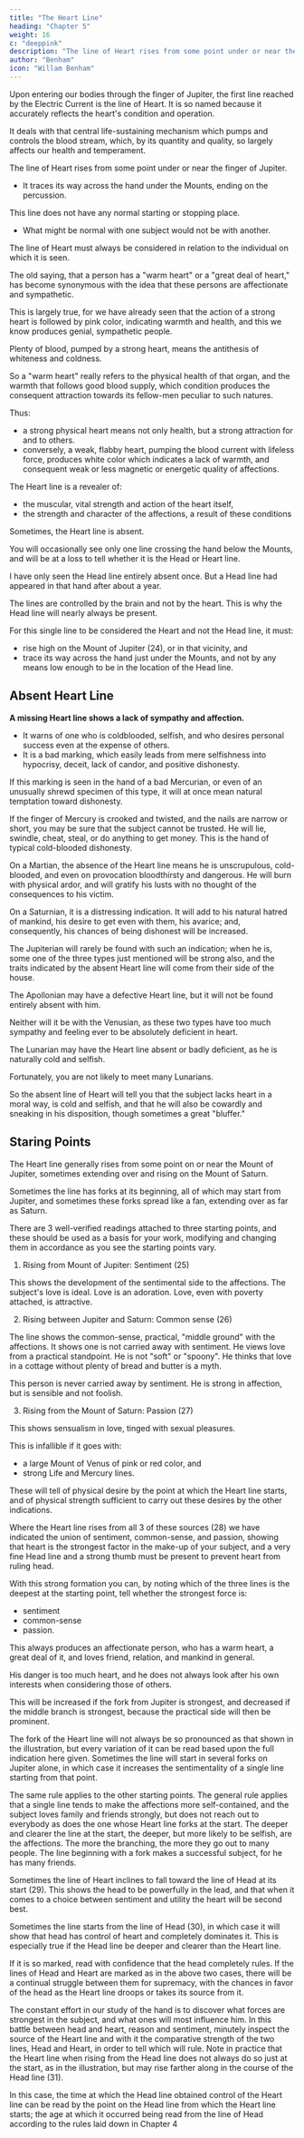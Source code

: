 ```yaml
---
title: "The Heart Line"
heading: "Chapter 5"
weight: 16
c: "deeppink"
description: "The line of Heart rises from some point under or near the finger of Jupiter, and traces its way across the hand under the Mounts, ending on the percussion."
author: "Benham"
icon: "Willam Benham"
---
```



Upon entering our bodies through the finger of Jupiter, the first line reached by the Electric Current is the line of Heart. It is so named because it accurately reflects the heart's condition and operation.

It deals with that central life-sustaining mechanism which pumps and controls the blood stream, which, by its quantity and quality, so largely affects our health and temperament.

The line of Heart rises from some point under or near the finger of Jupiter.
- It traces its way across the hand under the Mounts, ending on the percussion.

This line does not have any normal starting or stopping place.
- What might be normal with one subject would not be with another. 

The line of Heart must always be considered in relation to the individual on which it is seen.

The old saying, that a person has a "warm heart" or a "great deal of heart," has become synonymous with the idea that these persons are affectionate and sympathetic.

This is largely true, for we have already seen that the action of a strong heart is followed by pink color, indicating warmth and health, and this we know produces genial, sympathetic people.

Plenty of blood, pumped by a strong heart, means the antithesis of whiteness and coldness.

So a "warm heart" really refers to the physical health of that organ, and the warmth that follows good blood supply, which condition produces the consequent attraction towards its fellow-men peculiar to such natures.

Thus:
- a strong physical heart means not only health, but a strong attraction for and to others. 
- conversely, a weak, flabby heart, pumping the blood current with lifeless force, produces white color which indicates a lack of warmth, and consequent weak or less magnetic or energetic quality of affections. 

<!-- Those to whom the reading of variations in the affections from the Heart line has seemed impossible have not recognized the direct connection existing between the strength of the physical organ and the emotions, for every variation in the strength of the heart's action produces more or less health and a corresponding variation in the kind and strength of the affections.  -->

The Heart line is a revealer of:
- the muscular, vital strength and action of the heart itself, 
- the strength and character of the affections, a result of these conditions

<!-- You will not find the line of  in many hands, and yet it  -->

Sometimes, the Heart line is absent.

You will occasionally see only one line crossing the hand below the Mounts, and will be at a loss to tell whether it is the Head or Heart line. 

I have only seen the Head line entirely absent once. But a Head line had appeared in that hand after about a year.

The lines are controlled by the brain and not by the heart. This is why the Head line will nearly always be present.

<!-- It is often seen, however, in a very elementary state of development. When a single line is seen occupying a position which is, relatively, where the Head line ought to be, it should be classed as a Head line and the Heart line considered to be absent.  -->

For this single line to be considered the Heart and not the Head line, it must:
- rise high on the Mount of Jupiter (24), or in that vicinity, and
- trace its way across the hand just under the Mounts, and not by any means low enough to be in the location of the Head line. 


## Absent Heart Line

**A missing Heart line shows a lack of sympathy and affection.** 
- It warns of one who is coldblooded, selfish, and who desires personal success even at the expense of others. 
- It is a bad marking, which easily leads from mere selfishness into hypocrisy, deceit, lack of candor, and positive dishonesty. 

<!-- The Line Of Heart 181 No. 24.  -->

If this marking is seen in the hand of a bad Mercurian, or even of an unusually shrewd specimen of this type, it will at once mean natural temptation toward dishonesty. 

If the finger of Mercury is crooked and twisted, and the nails are narrow or short, you may be sure that the subject cannot be trusted. He will lie, swindle, cheat, steal, or do anything to get money. This is the hand of typical cold-blooded dishonesty. 

On a Martian, the absence of the Heart line means he is unscrupulous, cold-blooded, and even on provocation bloodthirsty and dangerous. He will burn with physical ardor, and will gratify his lusts with no thought of the consequences to his victim. 

On a Saturnian, it is a distressing indication. It will add to his natural hatred of mankind, his desire to get even with them, his avarice; and, consequently, his chances of being dishonest will be increased. 

The Jupiterian will rarely be found with such an indication; when he is, some one of the three types just mentioned will be strong also, and the traits indicated by the absent Heart line will come from their side of the house. 

The Apollonian may have a defective Heart line, but it will not be found entirely absent with him. 

Neither will it be with the Venusian, as these two types have too much sympathy and feeling ever to be absolutely deficient in heart. 

The Lunarian may have the Heart line absent or badly deficient, as he is naturally cold and selfish. 

Fortunately, you are not likely to meet many Lunarians. 

So the absent line of Heart will tell you that the subject lacks heart in a moral way, is cold and selfish, and that he will also be cowardly and sneaking in his disposition, though sometimes a great "bluffer." 



## Staring Points

The Heart line generally rises from some point on or near the Mount of Jupiter, sometimes extending over and rising on the Mount of Saturn. 

Sometimes the line has forks at its beginning, all of which may start from Jupiter, and sometimes these forks spread like a fan, extending over as far as Saturn. 

<!-- The Line Of Heart Part 2 182 No. 26.  -->

There are 3 well-verified readings attached to three starting points, and these should be used as a basis for your work, modifying and changing them in accordance as you see the starting points vary. 

1. Rising from Mount of Jupiter: Sentiment (25)

This shows the development of the sentimental side to the affections. The subject's love is ideal. Love is an adoration. Love, even with poverty attached, is attractive. 

2. Rising between Jupiter and Saturn: Common sense (26) 

The line shows the common-sense, practical, "middle ground" with the affections. It shows one is not carried away with sentiment. He views love from a practical standpoint. He is not "soft" or "spoony". He thinks that love in a cottage without plenty of bread and butter is a myth. 

This person is never carried away by sentiment. He is strong in affection, but is sensible and not foolish.

3. Rising from the Mount of Saturn: Passion (27)

This shows sensualism in love, tinged with sexual pleasures. 

This is infallible if it goes with:
- a large Mount of Venus of pink or red color, and
- strong Life and Mercury lines. 

These will tell of physical desire by the point at which the Heart line starts, and of physical strength sufficient to carry out these desires by the other indications. 

<!-- The Line Of Heart Part 2 183 No. 26. The Line Of Heart Part 2 184 No. 27.  The Line Of Heart Part 2 185 No. 28. The Line Of Heart Part 2 186 No. 29. -->

Where the Heart line rises from all 3 of these sources (28) we have indicated the union of sentiment, common-sense, and passion, showing that heart is the strongest factor in the make-up of your subject, and a very fine Head line and a strong thumb must be present to prevent heart from ruling head. 

With this strong formation you can, by noting which of the three lines is the deepest at the starting point, tell whether the strongest force is:
- sentiment
- common-sense
- passion. 

This always produces an affectionate person, who has a warm heart, a great deal of it, and loves friend, relation, and mankind in general. 

His danger is too much heart, and he does not always look after his own interests when considering those of others. 

This will be increased if the fork from Jupiter is strongest, and decreased if the middle branch is strongest, because the practical side will then be prominent. 

The fork of the Heart line will not always be so pronounced as that shown in the illustration, but every variation of it can be read based upon the full indication here given. Sometimes the line will start in several forks on Jupiter alone, in which case it increases the sentimentality of a single line starting from that point. 

The same rule applies to the other starting points. The general rule applies that a single line tends to make the affections more self-contained, and the subject loves family and friends strongly, but does not reach out to everybody as does the one whose Heart line forks at the start. The deeper and clearer the line at the start, the deeper, but more likely to be selfish, are the affections. The more the branching, the more they go out to many people. The line beginning with a fork makes a successful subject, for he has many friends. 

Sometimes the line of Heart inclines to fall toward the line of Head at its start (29). This shows the head to be powerfully in the lead, and that when it comes to a choice between sentiment and utility the heart will be second best. 

Sometimes the line starts from the line of Head (30), in which case it will show that head has control of heart and completely dominates it. This is especially true if the Head line be deeper and clearer than the Heart line. 

If it is so marked, read with confidence that the head completely rules. If the lines of Head and Heart are marked as in the above two cases, there will be a continual struggle between them for supremacy, with the chances in favor of the head as the Heart line droops or takes its source from it. 

The constant effort in our study of the hand is to discover what forces are strongest in the subject, and what ones will most influence him. In this battle between head and heart, reason and sentiment, minutely inspect the source of the Heart line and with it the comparative strength of the two lines, Head and Heart, in order to tell which will rule. Note in practice that the Heart line when rising from the Head line does not always do so just at the start, as in the illustration, but may rise farther along in the course of the Head line (31). 

In this case, the time at which the Head line obtained control of the Heart line can be read by the point on the Head line from which the Heart line starts; the age at which it occurred being read from the line of Head according to the rules laid down in Chapter 4<!--  (The Age Of The Subject - Age As Indicated On The Lines). The Line Of Heart Part 2 187 No. 30.  -->

<!-- The Line Of Heart Part 2 188 No. 81. --> 


